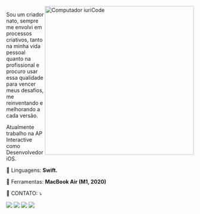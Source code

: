 <img src="https://raw.githubusercontent.com/MicaelliMedeiros/micaellimedeiros/master/image/computer-illustration.png" min-width="400px" max-width="400px" width="400px" align="right" alt="Computador iuriCode">

<p align="left"> 
  Sou um criador nato, sempre me envolvi em processos criativos, tanto na minha vida pessoal quanto na profissional e procuro usar essa qualidade para vencer meus desafios, me reinventando e melhorando a cada versão.

Atualmente trabalho na AP Interactive como Desenvolvedor iOS.
</p>

<p align="left">
  🦄 Linguagens: <strong>Swift.</strong>
</p>

<p align="left">
  💼 Ferramentas: <strong>MacBook Air (M1, 2020)</strong>
</p>

<p align="left">
  💌 CONTATO: ⤵️


</p>

<p align="left">
  <a href=""maikon.ferreirayt@gmail.com.com"" alt="Gmail">
  <img src="https://img.shields.io/badge/-Gmail-FF0000?style=flat-square&labelColor=FF0000&logo=gmail&logoColor=white" /></a>

  <a href="#" alt="Linkedin">
  <img src="https://img.shields.io/badge/-Linkedin-0e76a8?style=flat-square&logo=Linkedin&logoColor=white"/></a>

  <a href="#" alt="WhatsApp">
  <img src="https://img.shields.io/badge/-WhatsApp-25d366?style=flat-square&labelColor=25d366&logo=whatsapp&logoColor=white&link=WPP AQUI"/></a>

  <a href="#" alt="Instagram">
  <img src="https://img.shields.io/badge/-Instagram-DF0174?style=flat-square&labelColor=DF0174&logo=instagram&logoColor=white&link=https://www.instagram.com/maikon.ferreira_/"/></a>
</p>  

